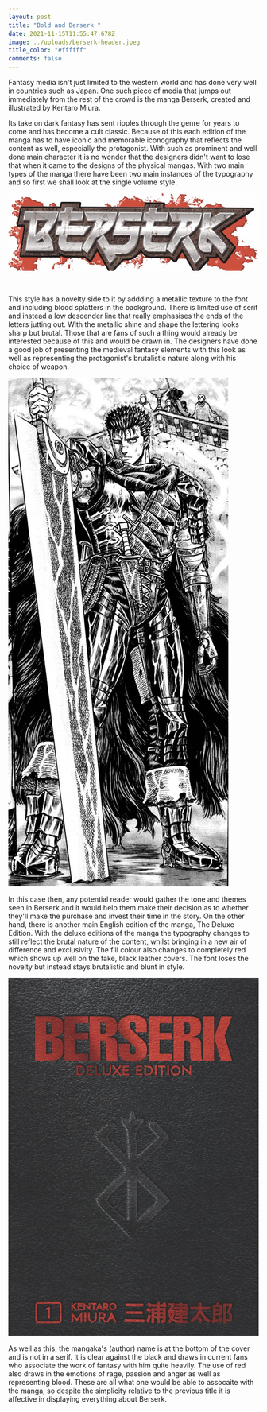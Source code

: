 ```yaml
---
layout: post
title: "Bold and Berserk "
date: 2021-11-15T11:55:47.678Z
image: ../uploads/berserk-header.jpeg
title_color: "#ffffff"
comments: false
---
```

Fantasy media isn't just limited to the western world and has done very well in countries such as Japan. One such piece of media that jumps out immediately from the rest of the crowd is the manga Berserk, created and illustrated by Kentaro Miura. 

Its take on dark fantasy has sent ripples through the genre for years to come and has become a cult classic. Because of this each edition of the manga has to have iconic and memorable iconography that reflects the content as well, especially the protagonist. With such as prominent and well done main character it is no wonder that the designers didn't want to lose that when it came to the designs of the physical mangas. With two main types of the manga there have been two main instances of the typography and so first we shall look at the single volume style. 

![The title of Berserk as seen on the singular English volumes ](../uploads/singular-volume-berserk-.jpeg)

![]()

This style has a novelty side to it by addding a metallic texture to the font and including blood splatters in the background. There is limited use of serif and instead a low descender line that really emphasises the ends of the letters jutting out. With the metallic shine and shape the lettering looks sharp but brutal. Those that are fans of such a thing would already be interested because of this and would be drawn in. The designers have done a good job of presenting the medieval fantasy elements with this look as well as representing the protagonist's brutalistic nature along with his choice of weapon.

![](../uploads/guts-w-dragonslayer-.png)

In this case then, any potential reader would gather the tone and themes seen in Berserk and it would help them make their decision as to whether they'll make the purchase and invest their time in the story.  On the other hand, there is another main English edition of the manga, The Deluxe Edition. With the deluxe editions of the manga the typography changes to still reflect the brutal nature of the content, whilst bringing in a new air of difference and exclusivity. The fill colour also changes to completely red which shows up well on the fake, black leather covers. The font loses the novelty but instead stays brutalistic and blunt in style. 

![](../uploads/deluxe-cover.jpeg)

As well as this, the mangaka's (author) name is at the bottom of the cover and is not in a serif. It is clear against the black and draws in current fans who associate the work of fantasy with him quite heavily. The use of red also draws in the emotions of rage, passion and anger as well as representing blood. These are all what one would be able to assocaite with the manga, so despite the simplicity relative to the previous title it is affective in displaying everything about Berserk.